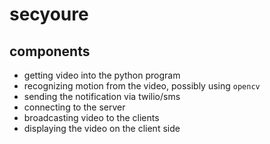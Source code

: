 # secyoure

## components
- getting video into the python program
- recognizing motion from the video, possibly using `opencv`
- sending the notification via twilio/sms
- connecting to the server
- broadcasting video to the clients
- displaying the video on the client side
